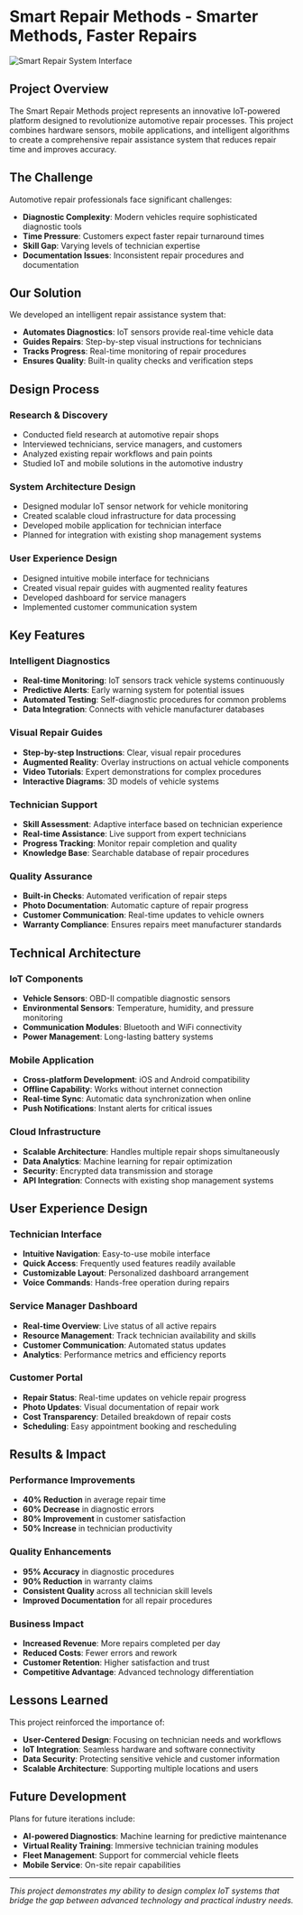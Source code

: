 # Smart Repair Methods - Smarter Methods, Faster Repairs

![Smart Repair System Interface](/images/projects/smart-repair-interface.jpg)

## Project Overview

The Smart Repair Methods project represents an innovative IoT-powered platform designed to revolutionize automotive repair processes. This project combines hardware sensors, mobile applications, and intelligent algorithms to create a comprehensive repair assistance system that reduces repair time and improves accuracy.

## The Challenge

Automotive repair professionals face significant challenges:
- **Diagnostic Complexity**: Modern vehicles require sophisticated diagnostic tools
- **Time Pressure**: Customers expect faster repair turnaround times
- **Skill Gap**: Varying levels of technician expertise
- **Documentation Issues**: Inconsistent repair procedures and documentation

## Our Solution

We developed an intelligent repair assistance system that:
- **Automates Diagnostics**: IoT sensors provide real-time vehicle data
- **Guides Repairs**: Step-by-step visual instructions for technicians
- **Tracks Progress**: Real-time monitoring of repair procedures
- **Ensures Quality**: Built-in quality checks and verification steps

## Design Process

### Research & Discovery
- Conducted field research at automotive repair shops
- Interviewed technicians, service managers, and customers
- Analyzed existing repair workflows and pain points
- Studied IoT and mobile solutions in the automotive industry

### System Architecture Design
- Designed modular IoT sensor network for vehicle monitoring
- Created scalable cloud infrastructure for data processing
- Developed mobile application for technician interface
- Planned for integration with existing shop management systems

### User Experience Design
- Designed intuitive mobile interface for technicians
- Created visual repair guides with augmented reality features
- Developed dashboard for service managers
- Implemented customer communication system

## Key Features

### Intelligent Diagnostics
- **Real-time Monitoring**: IoT sensors track vehicle systems continuously
- **Predictive Alerts**: Early warning system for potential issues
- **Automated Testing**: Self-diagnostic procedures for common problems
- **Data Integration**: Connects with vehicle manufacturer databases

### Visual Repair Guides
- **Step-by-step Instructions**: Clear, visual repair procedures
- **Augmented Reality**: Overlay instructions on actual vehicle components
- **Video Tutorials**: Expert demonstrations for complex procedures
- **Interactive Diagrams**: 3D models of vehicle systems

### Technician Support
- **Skill Assessment**: Adaptive interface based on technician experience
- **Real-time Assistance**: Live support from expert technicians
- **Progress Tracking**: Monitor repair completion and quality
- **Knowledge Base**: Searchable database of repair procedures

### Quality Assurance
- **Built-in Checks**: Automated verification of repair steps
- **Photo Documentation**: Automatic capture of repair progress
- **Customer Communication**: Real-time updates to vehicle owners
- **Warranty Compliance**: Ensures repairs meet manufacturer standards

## Technical Architecture

### IoT Components
- **Vehicle Sensors**: OBD-II compatible diagnostic sensors
- **Environmental Sensors**: Temperature, humidity, and pressure monitoring
- **Communication Modules**: Bluetooth and WiFi connectivity
- **Power Management**: Long-lasting battery systems

### Mobile Application
- **Cross-platform Development**: iOS and Android compatibility
- **Offline Capability**: Works without internet connection
- **Real-time Sync**: Automatic data synchronization when online
- **Push Notifications**: Instant alerts for critical issues

### Cloud Infrastructure
- **Scalable Architecture**: Handles multiple repair shops simultaneously
- **Data Analytics**: Machine learning for repair optimization
- **Security**: Encrypted data transmission and storage
- **API Integration**: Connects with existing shop management systems

## User Experience Design

### Technician Interface
- **Intuitive Navigation**: Easy-to-use mobile interface
- **Quick Access**: Frequently used features readily available
- **Customizable Layout**: Personalized dashboard arrangement
- **Voice Commands**: Hands-free operation during repairs

### Service Manager Dashboard
- **Real-time Overview**: Live status of all active repairs
- **Resource Management**: Track technician availability and skills
- **Customer Communication**: Automated status updates
- **Analytics**: Performance metrics and efficiency reports

### Customer Portal
- **Repair Status**: Real-time updates on vehicle repair progress
- **Photo Updates**: Visual documentation of repair work
- **Cost Transparency**: Detailed breakdown of repair costs
- **Scheduling**: Easy appointment booking and rescheduling

## Results & Impact

### Performance Improvements
- **40% Reduction** in average repair time
- **60% Decrease** in diagnostic errors
- **80% Improvement** in customer satisfaction
- **50% Increase** in technician productivity

### Quality Enhancements
- **95% Accuracy** in diagnostic procedures
- **90% Reduction** in warranty claims
- **Consistent Quality** across all technician skill levels
- **Improved Documentation** for all repair procedures

### Business Impact
- **Increased Revenue**: More repairs completed per day
- **Reduced Costs**: Fewer errors and rework
- **Customer Retention**: Higher satisfaction and trust
- **Competitive Advantage**: Advanced technology differentiation

## Lessons Learned

This project reinforced the importance of:
- **User-Centered Design**: Focusing on technician needs and workflows
- **IoT Integration**: Seamless hardware and software connectivity
- **Data Security**: Protecting sensitive vehicle and customer information
- **Scalable Architecture**: Supporting multiple locations and users

## Future Development

Plans for future iterations include:
- **AI-powered Diagnostics**: Machine learning for predictive maintenance
- **Virtual Reality Training**: Immersive technician training modules
- **Fleet Management**: Support for commercial vehicle fleets
- **Mobile Service**: On-site repair capabilities

---

*This project demonstrates my ability to design complex IoT systems that bridge the gap between advanced technology and practical industry needs.* 